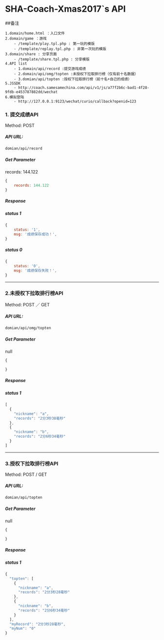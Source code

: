 # SHA-Coach-Xmas2017`s API

##备注
```
1.domain/home.html ：入口文件
2.domain/game ：游戏 
	- /template/play.tpl.php : 第一玩的模版
	- /template/replay.tpl.php : 非第一次玩的模版
3.domain/share : 分享页面
	- /template/share.tpl.php : 分享模版
4.API list
	- 1.domain/api/record :提交游戏成绩
	- 2.domain/api/omg/topten :未授权下拉取排行榜（仅有前十名数据）
	- 3.domian/api/topten :授权下拉取排行榜（前十名+自己的成绩）
5.JSSDK 
	- http://coach.samesamechina.com/api/v1/js/a77f2b6c-bad1-4f28-9fdb-e453787882dd/wechat
6.模拟登陆
	- http://127.0.0.1:9123/wechat/curio/callback?openid=123
```

### 1. 提交成绩API

Method: POST

##### API URL:

```html
domian/api/record
```
##### Get Parameter

records: 144.122

```javascript
{
	records: 144.122
}
```

##### Response

##### status 1

```javascript
{
    status: '1',
    msg: '成绩保存成功！',
}
```

#####  status 0

```javascript
{
    status: '0',
    msg: '成绩保存失败！',
}
```

---

### 2.未授权下拉取排行榜API

Method: POST ／ GET

##### API URL:

```html
domian/api/omg/topten
```
##### Get Parameter

null

```javascript
{
	
}
```

##### Response

##### status 1

```javascript
[
  {
    "nickname": "a",
    "records": "2分3秒38毫秒"
  },
  {
    "nickname": "b",
    "records": "2分6秒34毫秒"
  }
]
```

---

### 3.授权下拉取排行榜API

Method: POST / GET

##### API URL:

```html
domian/api/topten
```
##### Get Parameter

null

```javascript
{
	
}
```

##### Response

##### status 1

```javascript
{
  "topten": [
    {
      "nickname": "a",
      "records": "2分3秒28毫秒"
    },
    {
      "nickname": "b",
      "records": "2分6秒34毫秒"
    }
  ],
  "myRecord": "2分3秒28毫秒",
  "myNum": "0"
}
```
